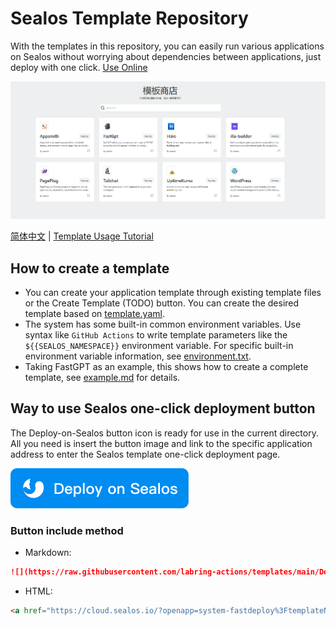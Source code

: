 # Sealos Template Repository

With the templates in this repository, you can easily run various applications on Sealos without worrying about dependencies between applications, just deploy with one click. [Use Online](https://cloud.sealos.io/?openapp=system-fastdeploy%3F)

![](docs/images/homepage.png)

[简体中文](README_zh.md) | [Template Usage Tutorial](https://cloud.sealos.io/?openapp=system-fastdeploy%3F)

## How to create a template

- You can create your application template through existing template files or the Create Template (TODO) button. You can create the desired template based on [template.yaml](template.yaml).
- The system has some built-in common environment variables. Use syntax like `GitHub Actions` to write template parameters like the `${{SEALOS_NAMESPACE}}` environment variable. For specific built-in environment variable information, see [environment.txt](environment.txt).
- Taking FastGPT as an example, this shows how to create a complete template, see [example.md](example.md) for details.

## Way to use Sealos one-click deployment button

The Deploy-on-Sealos button icon is ready for use in the current directory. All you need is insert the button image and link to the specific application address to enter the Sealos template one-click deployment page.

[![](Deploy-on-Sealos.svg)](https://cloud.sealos.io/?openapp=system-fastdeploy%3FtemplateName%3Dfastgpt)

### Button include method

- Markdown:
```markdown
![](https://raw.githubusercontent.com/labring-actions/templates/main/Deploy-on-Sealos.svg)](https://cloud.sealos.io/?openapp=system-fastdeploy%3FtemplateName%3Dfastgpt
```
- HTML:
```html
<a href="https://cloud.sealos.io/?openapp=system-fastdeploy%3FtemplateName%3Dfastgpt"><img src="https://raw.githubusercontent.com/labring-actions/templates/main/Deploy-on-Sealos.svg" alt="Deploy on Sealos"/></a>
```
